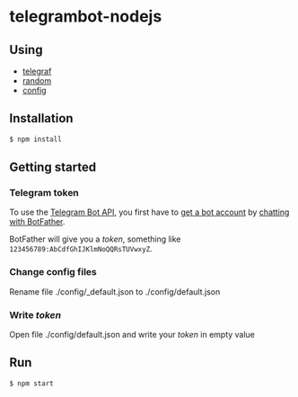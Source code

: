 # telegrambot-nodejs

## Using

- [telegraf](https://github.com/telegraf/telegraf)
- [random](https://www.npmjs.com/package/random)
- [config](https://www.npmjs.com/package/config)

## Installation
```js
$ npm install
```

## Getting started

### Telegram token

To use the [Telegram Bot API](https://core.telegram.org/bots/api), 
you first have to [get a bot account](https://core.telegram.org/bots) 
by [chatting with BotFather](https://core.telegram.org/bots#6-botfather).

BotFather will give you a *token*, something like `123456789:AbCdfGhIJKlmNoQQRsTUVwxyZ`.

### Change config files
Rename file ./config/_default.json to ./config/default.json

### Write *token* 
Open file ./config/default.json and write your *token* in empty value

## Run
```js
$ npm start
```
